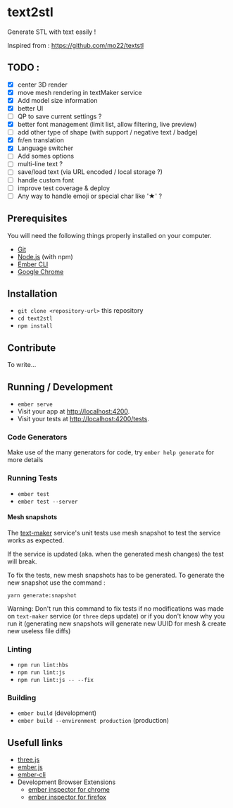 # text2stl

Generate STL with text easily !

Inspired from : https://github.com/mo22/textstl

## TODO : 

- [x] center 3D render
- [x] move mesh rendering in textMaker service
- [x] Add model size information
- [x] better UI
- [ ] QP to save current settings ?
- [x] better font management (limit list, allow filtering, live preview)
- [ ] add other type of shape (with support / negative text / badge)
- [x] fr/en translation
- [x] Language switcher
- [ ] Add somes options
- [ ] multi-line text ?
- [ ] save/load text (via URL encoded / local storage ?)
- [ ] handle custom font
- [ ] improve test coverage & deploy
- [ ] Any way to handle emoji or special char like '★' ?

## Prerequisites

You will need the following things properly installed on your computer.

* [Git](https://git-scm.com/)
* [Node.js](https://nodejs.org/) (with npm)
* [Ember CLI](https://ember-cli.com/)
* [Google Chrome](https://google.com/chrome/)

## Installation

* `git clone <repository-url>` this repository
* `cd text2stl`
* `npm install`

## Contribute

To write...

## Running / Development

* `ember serve`
* Visit your app at [http://localhost:4200](http://localhost:4200).
* Visit your tests at [http://localhost:4200/tests](http://localhost:4200/tests).

### Code Generators

Make use of the many generators for code, try `ember help generate` for more details

### Running Tests

* `ember test`
* `ember test --server`

#### Mesh snapshots

The [text-maker](https://github.com/romgere/text2stl/blob/master/app/services/text-maker.ts) service's unit tests use mesh snapshot to test the service works as expected.

If the service is updated (aka. when the generated mesh changes) the test will break.

To fix the tests, new mesh snapshots has to be generated. To generate the new snapshot use the command : 

`yarn generate:snapshot`

Warning: Don't run this command to fix tests if no modifications was made on `text-maker` service (or `three` deps update) or if you don't know why you run it (generating new snapshots will generate new UUID for mesh & create new useless file diffs)

### Linting

* `npm run lint:hbs`
* `npm run lint:js`
* `npm run lint:js -- --fix`

### Building

* `ember build` (development)
* `ember build --environment production` (production)


## Usefull links

* [three.js](https://threejs.org/)
* [ember.js](https://emberjs.com/)
* [ember-cli](https://ember-cli.com/)
* Development Browser Extensions
  * [ember inspector for chrome](https://chrome.google.com/webstore/detail/ember-inspector/bmdblncegkenkacieihfhpjfppoconhi)
  * [ember inspector for firefox](https://addons.mozilla.org/en-US/firefox/addon/ember-inspector/)
